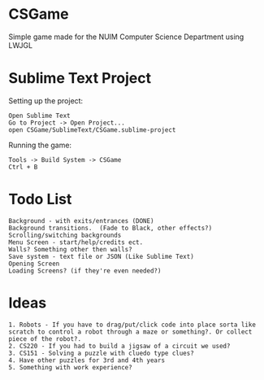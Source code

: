 CSGame
======

Simple game made for the NUIM Computer Science Department using LWJGL 

Sublime Text Project
====================

Setting up the project:

	Open Sublime Text
	Go to Project -> Open Project...
	open CSGame/SublimeText/CSGame.sublime-project

Running the game:

	Tools -> Build System -> CSGame
	Ctrl + B

Todo List
=========

	Background - with exits/entrances (DONE)
	Background transitions.  (Fade to Black, other effects?)
	Scrolling/switching backgrounds
	Menu Screen - start/help/credits ect.
	Walls? Something other then walls?
	Save system - text file or JSON (Like Sublime Text)
	Opening Screen
	Loading Screens? (if they're even needed?)


Ideas
=====

	1. Robots - If you have to drag/put/click code into place sorta like scratch to control a robot through a maze or something?. Or collect piece of the robot?.
	2. CS220 - If you had to build a jigsaw of a circuit we used?
	3. CS151 - Solving a puzzle with cluedo type clues?
	4. Have other puzzles for 3rd and 4th years
	5. Something with work experience?
